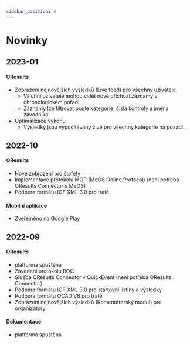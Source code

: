 ```yaml
---
sidebar_position: 4
---
```


# Novinky

## 2023-01

#### OResults

- Zobrazení nejnovějších výsledků (Live feed) pro všechny uživatele
    - Všichni uživatelé mohou vidět nové příchozí záznamy v chronologickém pořadí
    - Záznamy lze filtrovat podle kategorie, čísla kontroly a jména závodníka
- Optimalizace výkonu
   - Výsledky jsou vypočítávány živě pro všechny kategorie na pozadí.

## 2022-10

#### OResults

- Nové zobrazení pro štafety
- Implementace protokolu MOP (MeOS Online Protocol) (není potřeba OResults Connector s MeOS)
- Podpora formátu IOF XML 3.0 pro tratě

#### Mobilní aplikace

- Zveřejněno na Google Play

## 2022-09

#### OResults

- platforma spuštěna
- Zavedení protokolu ROC
- Služba OResults Connector v QuickEvent (není potřeba OResults Connector)
- Podpora formátu IOF XML 3.0 pro startovní listiny a výsledky
- Podpora formátu OCAD V8 pro tratě
- Zobrazení nejnovějších výsledků (Komentátorský modul) pro organizátory

#### Dokumentace
- platforma spuštěna
